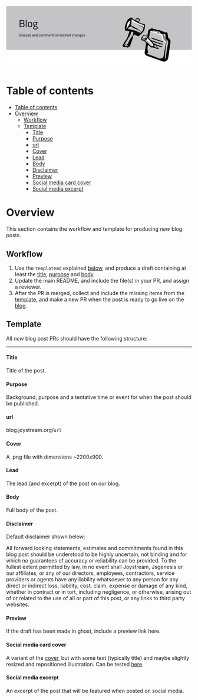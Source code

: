 <p align="center"><img src="blog.svg"></p>

# Table of contents
<!-- TOC START min:1 max:4 link:true asterisk:false update:true -->
- [Table of contents](#table-of-contents)
- [Overview](#overview)
  - [Workflow](#workflow)
  - [Template](#template)
      - [Title](#title)
      - [Purpose](#purpose)
      - [url](#url)
      - [Cover](#cover)
      - [Lead](#lead)
      - [Body](#body)
      - [Disclaimer](#disclaimer)
      - [Preview](#preview)
      - [Social media card cover](#social-media-card-cover)
      - [Social media excerpt](#social-media-excerpt)
<!-- TOC END -->

# Overview

This section contains the workflow and template for producing _new_ blog posts.

## Workflow

1. Use the `templatemd` explained [below](#template), and produce a draft containing at least the [title](#title), [purpose](#purpose) and [body](#body).
2. Update the main README, and include the file(s) in your PR, and assign a reviewer.
3. After the PR is merged, collect and include the missing items from the [template](#template), and make a new PR when the post is ready to go live on the [blog](https://blog.joystream.org/).

## Template

All _new_ blog post PRs should have the following structure:

---

#### Title

Title of the post.

#### Purpose

Background, purpose and a tentative time or event for when the post should be published.

#### url

blog.joystream.org/`url`

#### Cover

A .png file with dimensions ~2200x900.

#### Lead

The lead (and excerpt) of the post on our blog.

#### Body

Full body of the post.

#### Disclaimer

Default disclaimer shown below:

All forward looking statements, estimates and commitments found in this blog post should be understood to be highly uncertain, not binding and for which no guarantees of accuracy or reliability can be provided. To the fullest extent permitted by law, in no event shall Joystream, Jsgenesis or our affiliates, or any of our directors, employees, contractors, service providers or agents have any liability whatsoever to any person for any direct or indirect loss, liability, cost, claim, expense or damage of any kind, whether in contract or in tort, including negligence, or otherwise, arising out of or related to the use of all or part of this post, or any links to third party websites.

#### Preview

If the draft has been made in ghost, include a preview link here.

#### Social media card cover

A variant of the [cover](#cover), but with some text (typically title) and maybe slightly resized and repositioned illustration. Can be tested [here](https://cards-dev.twitter.com/validator).

#### Social media excerpt

An excerpt of the post that will be featured when posted on social media.
